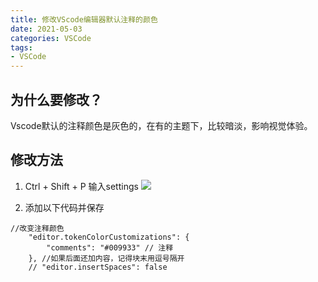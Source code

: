 ```yaml
---
title: 修改VScode编辑器默认注释的颜色
date: 2021-05-03
categories: VSCode
tags: 
- VSCode
---
```

## 为什么要修改？
Vscode默认的注释颜色是灰色的，在有的主题下，比较暗淡，影响视觉体验。
## 修改方法
1. Ctrl + Shift + P  输入settings
![](https://img-blog.csdnimg.cn/img_convert/3a36c079c8121a7736ee539f6118f170.png)

2. 添加以下代码并保存
```
//改变注释颜色
    "editor.tokenColorCustomizations": {
        "comments": "#009933" // 注释
    }, //如果后面还加内容，记得块末用逗号隔开
    // "editor.insertSpaces": false
```